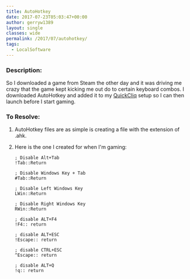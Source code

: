 ```yaml
---
title: AutoHotkey
date: 2017-07-23T05:03:47+00:00
author: gerryw1389
layout: single
classes: wide
permalink: /2017/07/autohotkey/
tags:
  - LocalSoftware
---
```

<!--more-->

### Description:

So I downloaded a game from Steam the other day and it was driving me crazy that the game kept kicking me out do to certain keyboard combos. I downloaded AutoHotkey and added it to my [QuickCliq](https://automationadmin.com/2017/07/quickcliq-config/) setup so I can then launch before I start gaming.

### To Resolve:

1. AutoHotkey files are as simple is creating a file with the extension of .ahk.

2. Here is the one I created for when I'm gaming:

   ```escape
   ; Disable Alt+Tab
   !Tab::Return

   ; Disable Windows Key + Tab
   #Tab::Return

   ; Disable Left Windows Key
   LWin::Return

   ; Disable Right Windows Key
   RWin::Return

   ; disable ALT+F4
   !F4:: return

   ; disable ALT+ESC
   !Escape:: return

   ; disable CTRL+ESC
   ^Escape:: return

   ; disable ALT+Q
   !q:: return
   ```